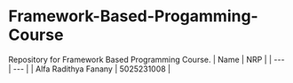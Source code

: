# Framework-Based-Progamming-Course
Repository for Framework Based Programming Course.
| Name           | NRP        | 
| ---            | ---        | 
| Alfa Radithya Fanany | 5025231008 | 
